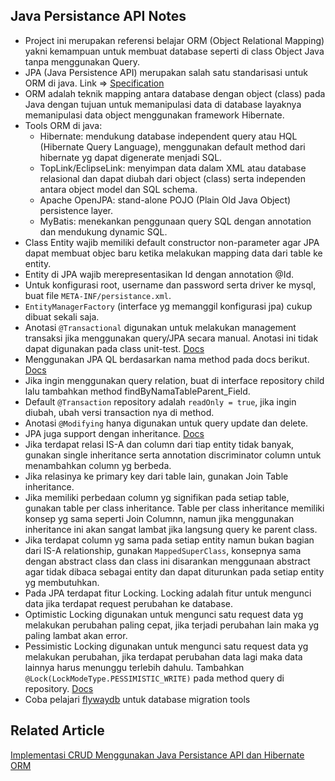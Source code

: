 ## Java Persistance API Notes

* Project ini merupakan referensi belajar ORM (Object Relational Mapping) yakni kemampuan untuk membuat database seperti di class Object Java tanpa menggunakan Query.
* JPA (Java Persistence API) merupakan salah satu standarisasi untuk ORM di java. Link => [Specification](https://jakarta.ee/specifications/persistence/)
* ORM adalah teknik mapping antara database dengan object (class) pada Java dengan tujuan untuk memanipulasi data di database layaknya memanipulasi data object menggunakan framework Hibernate.
* Tools ORM di java:
    - Hibernate: mendukung database independent query atau HQL (Hibernate Query Language), menggunakan default method dari hibernate yg dapat digenerate menjadi SQL.
    - TopLink/EclipseLink: menyimpan data dalam XML atau database relasional dan dapat diubah dari object (class) serta independen antara object model dan SQL schema.
    - Apache OpenJPA: stand-alone POJO (Plain Old Java Object) persistence layer.
    - MyBatis: menekankan penggunaan query SQL dengan annotation dan mendukung dynamic SQL.
* Class Entity wajib memiliki default constructor non-parameter agar JPA dapat membuat objec baru ketika melakukan mapping data dari table ke entity.
* Entity di JPA wajib merepresentasikan Id dengan annotation @Id.
* Untuk konfigurasi root, username dan password serta driver ke mysql, buat file `META-INF/persistance.xml`.
* `EntityManagerFactory` (interface yg memanggil konfigurasi jpa) cukup dibuat sekali saja.
* Anotasi `@Transactional` digunakan untuk melakukan management transaksi jika menggunakan query/JPA secara manual. Anotasi ini tidak dapat digunakan pada class unit-test. [Docs](https://docs.spring.io/spring-framework/docs/current/javadoc-api/org/springframework/transaction/annotation/Transactional.html)
* Menggunakan JPA QL berdasarkan nama method pada docs berikut. [Docs](https://docs.spring.io/spring-data/jpa/reference/jpa/query-methods.html)
* Jika ingin menggunakan query relation, buat di interface repository child lalu tambahkan method findByNamaTableParent_Field.
* Default `@Transaction` repository adalah `readOnly = true`, jika ingin diubah, ubah versi transaction nya di method.
* Anotasi `@Modifying` hanya digunakan untuk query update dan delete.
* JPA juga support dengan inheritance. [Docs](https://www.baeldung.com/hibernate-inheritance) 
* Jika terdapat relasi IS-A dan column dari tiap entity tidak banyak, gunakan single inheritance serta annotation discriminator column untuk menambahkan column yg berbeda.
* Jika relasinya ke primary key dari table lain, gunakan Join Table inheritance.
* Jika memiliki perbedaan column yg signifikan pada setiap table, gunakan table per class inheritance. Table per class inheritance memiliki konsep yg sama seperti Join Columnn, namun jika menggunakan inheritance ini akan sangat lambat jika langsung query ke parent class.
* Jika terdapat column yg sama pada setiap entity namun bukan bagian dari IS-A relationship, gunakan `MappedSuperClass`, konsepnya sama dengan abstract class dan class ini disarankan menggunaan abstract agar tidak dibaca sebagai entity dan dapat diturunkan pada setiap entity yg membutuhkan.
* Pada JPA terdapat fitur Locking. Locking adalah fitur untuk mengunci data jika terdapat request perubahan ke database.
* Optimistic Locking digunakan untuk mengunci satu request data yg melakukan perubahan paling cepat, jika terjadi perubahan lain maka yg paling lambat akan error.
* Pessimistic Locking digunakan untuk mengunci satu request data yg melakukan perubahan, jika terdapat perubahan data lagi maka data lainnya harus menunggu terlebih dahulu. Tambahkan `@Lock(LockModeType.PESSIMISTIC_WRITE)` pada method query di repository. [Docs](https://www.baeldung.com/java-jpa-transaction-locks)
* Coba pelajari [flywaydb](https://flywaydb.org/) untuk database migration tools

## Related Article
[Implementasi CRUD Menggunakan Java Persistance API dan Hibernate ORM](https://medium.com/@ichwansholihin/implementasi-crud-menggunakan-java-persistance-api-dan-hibernate-orm-a96f0987d5eb)

